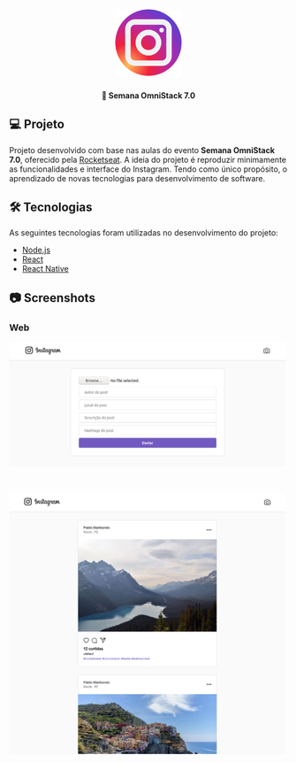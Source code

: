 <h1 align="center">
  <img src=".github/logo.png" width="120px" alt="logo" />
</h1>

<h4 align="center">
  🚀 Semana OmniStack 7.0
</h4>

## 💻 Projeto

Projeto desenvolvido com base nas aulas do evento **Semana OmniStack 7.0**, oferecido pela [Rocketseat][rocketseat].
A ideia do projeto é reproduzir minimamente as funcionalidades e interface do Instagram. Tendo como único propósito, o aprendizado de novas tecnologias para desenvolvimento de software.

## 🛠 Tecnologias

As seguintes tecnologias foram utilizadas no desenvolvimento do projeto:

- [Node.js][nodejs]
- [React][reactjs]
- [React Native][reactnative]

## 📷 Screenshots

### Web

<kbd>
  <img src=".github/screenshot-new-web.png" alt="web new" width="500" />
</kbd>

&nbsp;
&nbsp;

<kbd>
  <img src=".github/screenshot-feed-web.png" alt="web feed" width="500" />
</kbd>

[rocketseat]: https://rocketseat.com.br/
[nodejs]: https://nodejs.org/en/
[reactjs]: https://reactjs.org/
[reactnative]: https://facebook.github.io/react-native/
